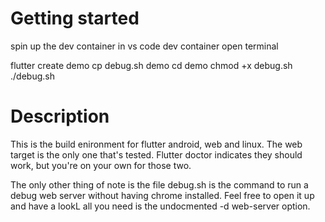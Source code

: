 # Getting started

spin up the dev container in vs code dev container
open terminal

flutter create demo
cp debug.sh demo
cd demo
chmod +x debug.sh
./debug.sh

# Description

This is the build enironment for flutter android, web and linux. The web target is the only
one that's tested. Flutter doctor indicates they should work, but you're on your own for
those two.

The only other thing of note is the file debug.sh is the command to run a debug web server
without having chrome installed. Feel free to open it up and have a lookL all you need is the
undocmented -d web-server option.